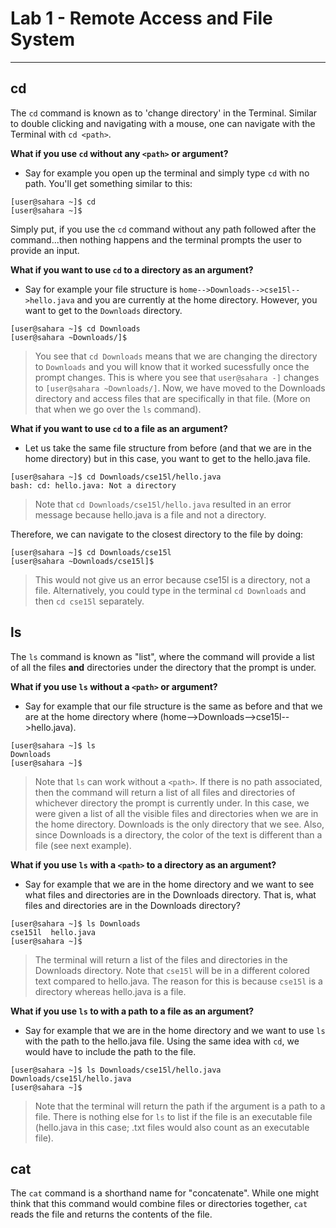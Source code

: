 # Lab 1 - Remote Access and File System
---
## cd
The `cd` command is known as to 'change directory' in the Terminal. Similar to double clicking and navigating with a mouse, one can navigate with the Terminal with `cd <path>`. 

**What if you use `cd` without any `<path>` or argument?**
- Say for example you open up the terminal and simply type `cd` with no path. You'll get something similar to this:
```
[user@sahara ~]$ cd
[user@sahara ~]$
```
Simply put, if you use the `cd` command without any path followed after the command...then nothing happens and the terminal prompts the user to provide an input.


**What if you want to use `cd` to a directory as an argument?**
- Say for example your file structure is `home-->Downloads-->cse15l-->hello.java` and you are currently at the home directory. However, you want to get to the `Downloads` directory.
```
[user@sahara ~]$ cd Downloads
[user@sahara ~Downloads/]$
```
> You see that `cd Downloads` means that we are changing the directory to `Downloads` and you will know that it worked sucessfully once the prompt changes. This is where you see that `user@sahara -]` changes to `[user@sahara ~Downloads/]`. Now, we have moved to the Downloads directory and access files that are specifically in that file. (More on that when we go over the `ls` command).

**What if you want to use `cd` to a file as an argument?**
- Let us take the same file structure from before (and that we are in the home directory) but in this case, you want to get to the hello.java file.
```
[user@sahara ~]$ cd Downloads/cse15l/hello.java
bash: cd: hello.java: Not a directory
```
> Note that `cd Downloads/cse15l/hello.java` resulted in an error message because hello.java is a file and not a directory.

Therefore, we can navigate to the closest directory to the file by doing:
```
[user@sahara ~]$ cd Downloads/cse15l
[user@sahara ~Downloads/cse15l]$
```
> This would not give us an error because cse15l is a directory, not a file. Alternatively, you could type in the terminal `cd Downloads` and then `cd cse15l` separately.

## ls
The `ls` command is known as "list", where the command will provide a list of all the files **and** directories under the directory that the prompt is under. 

**What if you use `ls` without a `<path>` or argument?**
- Say for example that our file structure is the same as before and that we are at the home directory where (home-->Downloads-->cse15l-->hello.java).
```
[user@sahara ~]$ ls
Downloads
[user@sahara ~]$
```
> Note that `ls` can work without a `<path>`. If there is no path associated, then the command will return a list of all files and directories of whichever directory the prompt is currently under. In this case, we were given a list of all the visible files and directories when we are in the home directory. Downloads is the only directory that we see. Also, since Downloads is a directory, the color of the text is different than a file (see next example).

**What if you use `ls` with a `<path>` to a directory as an argument?**
- Say for example that we are in the home directory and we want to see what files and directories are in the Downloads directory. That is, what files and directories are in the Downloads directory?
```
[user@sahara ~]$ ls Downloads
cse151l  hello.java
[user@sahara ~]$
```
> The terminal will return a list of the files and directories in the Downloads directory. Note that `cse15l` will be in a different colored text compared to hello.java. The reason for this is because `cse15l` is a directory whereas hello.java is a file. 

**What if you use `ls` to with a path to a file as an argument?**
- Say for example that we are in the home directory and we want to use `ls` with the path to the hello.java file. Using the same idea with `cd`, we would have to include the path to the file.
```
[user@sahara ~]$ ls Downloads/cse15l/hello.java
Downloads/cse15l/hello.java
[user@sahara ~]$
```
> Note that the terminal will return the path if the argument is a path to a file. There is nothing else for `ls` to list if the file is an executable file (hello.java in this case; .txt files would also count as an executable file).

## cat
The `cat` command is a shorthand name for "concatenate". While one might think that this command would combine files or directories together, `cat` reads the file and returns the contents of the file.
